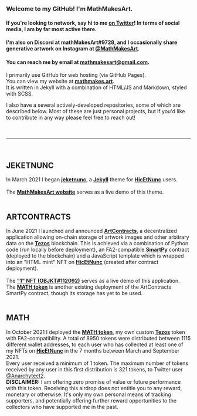 ### Welcome to my GitHub! I'm MathMakesArt.
#### If you're looking to network, say hi to me [**on Twitter**](https://twitter.com/mathmakesart)! In terms of social media, I am by far most active there.
#### I'm also on Discord at **mathMakesArt#9728**, and I occasionally share generative artwork on Instagram at [**@MathMakesArt**](https://instagram.com/mathmakesart).
#### You can reach me by email at [**mathmakesart@gmail.com**](mailto:mathmakesart@gmail.com).

I primarily use GitHub for web hosting (via GitHub Pages).
<br />
You can view my website at [**mathmakes.art**](https://mathmakes.art).
<br />
It is written in Jekyll with a combination of HTML/JS and Markdown, styled with SCSS.
<br />


I also have a several actively-developed repositories, some of which are described below.
Most of these are just personal projects, but if you'd like to contribute in any way please feel free to reach out!
<br />
<br />
<br />
<hr />
<br />

## JEKETNUNC
In March 2021 I began [**jeketnunc**](https://github.com/jeketnunc/jeketnunc), a [**Jekyll**](https://github.com/jekyll/jekyll) theme for [**HicEtNunc**](https://www.hicetnunc.xyz) users.
<br />
<br />
The [**MathMakesArt website**](https://mathmakes.art) serves as a live demo of this theme.
<br />
<br />
## ARTCONTRACTS
In June 2021 I launched and announced [**ArtContracts**](https://github.com/mathMakesArt/ArtContracts), a decentralized application allowing on-chain storage of artwork images and other arbitrary data on the [**Tezos**](https://tezos.com/learn/what-is-tezos/) blockchain. This is achieved via a combination of Python code (run locally before deployment), an FA2-compatible [**SmartPy**](https://smartpy.io/) contract (deployed to the blockchain) and a JavaScript template which is wrapped into an "HTML mint" NFT on [**HicEtNunc**](https://www.hicetnunc.xyz) (created after contract deployment).
<br />
<br />
The [**"1" NFT (OBJKT#112092)**](https://www.hicetnunc.xyz/objkt/112092) serves as a live demo of this application.
<br />
The [**MATH token**](https://mathmakes.art/MATH/) is another existing deployment of the ArtContracts SmartPy contract, though its storage has yet to be used.
<br />
<br />
## MATH
In October 2021 I deployed the [**MATH token**](https://mathmakes.art/MATH/), my own custom [**Tezos**](https://tezos.com/learn/what-is-tezos/) token with FA2-compatibility.
A total of 8950 tokens were distributed between 1115 different wallet addresses, to each user who has collected at least one of my NFTs on [**HicEtNunc**](https://www.hicetnunc.xyz) in the 7 months between March and September 2021.
<br />
Every user received a minimum of 1 token. The maximum number of tokens received by any user in this first distribution is 321 tokens, to Twitter user [@Anarchytect2](https://twitter.com/mathMakesArt/status/1443827161794818077).
<br />
**DISCLAIMER:** I am offering zero promise of value or future performance with this token. Receiving this airdrop does not entitle you to any reward, monetary or otherwise. It's only my own personal means of tracking supporters, and potentially offering further reward opportunities to the collectors who have supported me in the past.
<br />
<br />

<!--
**mathMakesArt/mathMakesArt** is a ✨ _special_ ✨ repository because its `README.md` (this file) appears on your GitHub profile.

Here are some ideas to get you started:

- 🔭 I’m currently working on ...
- 🌱 I’m currently learning ...
- 👯 I’m looking to collaborate on ...
- 🤔 I’m looking for help with ...
- 💬 Ask me about ...
- 📫 How to reach me: ...
- 😄 Pronouns: ...
- ⚡ Fun fact: ...
-->
